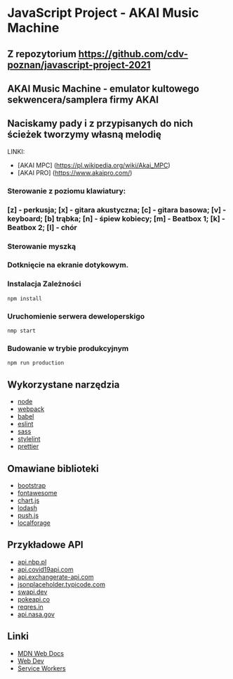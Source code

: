 # JavaScript Project - AKAI Music Machine
## Z repozytorium https://github.com/cdv-poznan/javascript-project-2021
## AKAI Music Machine - emulator  kultowego sekwencera/samplera firmy AKAI
## Naciskamy pady i z przypisanych do nich ścieżek tworzymy własną melodię
LINKI:
* [AKAI MPC] (https://pl.wikipedia.org/wiki/Akai_MPC)
* [AKAI PRO] (https://www.akaipro.com/)
### Sterowanie z poziomu klawiatury:
### [z] - perkusja; [x] - gitara akustyczna; [c] - gitara basowa; [v] - keyboard; [b] trąbka; [n] - śpiew kobiecy; [m] - Beatbox 1; [k] - Beatbox 2; [l] - chór
### Sterowanie myszką 
### Dotknięcie na ekranie dotykowym.

### Instalacja Zależności

```shell
npm install
```

### Uruchomienie serwera deweloperskigo

```shell
nmp start
```

### Budowanie w trybie produkcyjnym

```shell
npm run production
```

## Wykorzystane narzędzia
* [node](https://nodejs.org/en/)
* [webpack](https://webpack.js.org/)
* [babel](https://babeljs.io/)
* [eslint](https://eslint.org/)
* [sass](https://sass-lang.com/)
* [stylelint](https://stylelint.io/)
* [prettier](https://prettier.io/)

## Omawiane biblioteki
* [bootstrap](https://getbootstrap.com/)
* [fontawesome](https://fontawesome.com/)
* [chart.js](https://www.chartjs.org/)
* [lodash](https://lodash.com/)
* [push.js](https://pushjs.org/)
* [localforage](https://localforage.github.io/localForage/)

## Przykładowe API
* [api.nbp.pl](http://api.nbp.pl/)
* [api.covid19api.com](https://api.covid19api.com/)
* [api.exchangerate-api.com](https://api.exchangerate-api.com)
* [jsonplaceholder.typicode.com](https://jsonplaceholder.typicode.com/)
* [swapi.dev](https://swapi.dev)
* [pokeapi.co](https://pokeapi.co/)
* [reqres.in](https://reqres.in/)
* [api.nasa.gov](https://api.nasa.gov)

## Linki
* [MDN Web Docs](https://developer.mozilla.org/)
* [Web Dev](https://web.dev/)
* [Service Workers](https://serviceworke.rs/)
